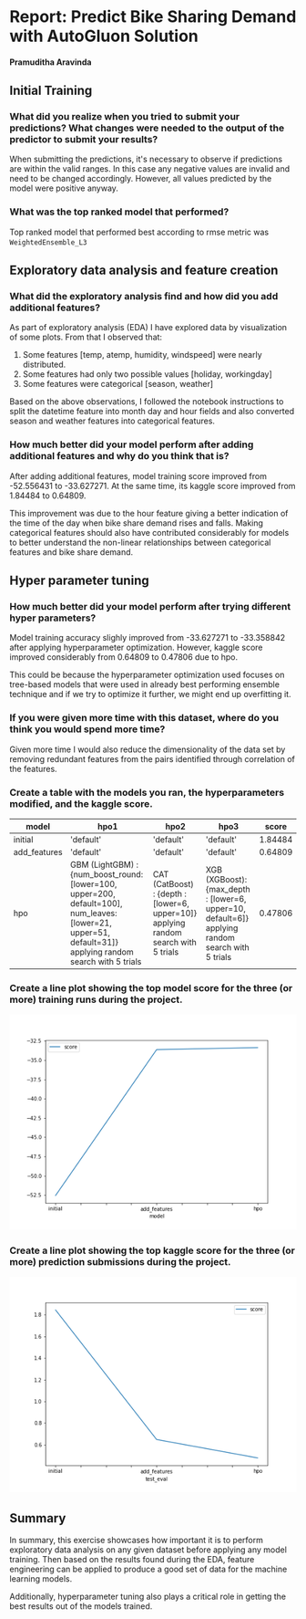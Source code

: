 # Report: Predict Bike Sharing Demand with AutoGluon Solution
#### Pramuditha Aravinda

## Initial Training
### What did you realize when you tried to submit your predictions? What changes were needed to the output of the predictor to submit your results?
When submitting the predictions, it's necessary to observe if predictions are within the valid ranges. In this case any negative values are invalid and need to be changed accordingly. However, all values predicted by the model were positive anyway.

### What was the top ranked model that performed?
Top ranked model that performed best according to rmse metric was `WeightedEnsemble_L3`

## Exploratory data analysis and feature creation
### What did the exploratory analysis find and how did you add additional features?
As part of exploratory analysis (EDA) I have explored data by visualization of some plots. From that I observed that:

1. Some features [temp, atemp, humidity, windspeed] were nearly distributed.
2. Some features had only two possible values [holiday, workingday]
3. Some features were categorical [season, weather]

Based on the above observations, I followed the notebook instructions to split the datetime feature into month day and hour fields and also converted season and weather features into categorical features.

### How much better did your model perform after adding additional features and why do you think that is?
After adding additional features, model training score improved from -52.556431 to -33.627271. At the same time, its kaggle score improved from 1.84484 to 0.64809.

This improvement was due to the hour feature giving a better indication of the time of the day when bike share demand rises and falls. Making categorical features should also have contributed considerably for models to better understand the non-linear relationships between categorical features and bike share demand.

## Hyper parameter tuning
### How much better did your model perform after trying different hyper parameters?
Model training accuracy slighly improved from -33.627271 to -33.358842 after applying hyperparameter optimization. However, kaggle score improved considerably from 0.64809 to 0.47806 due to hpo.

This could be because the hyperparameter optimization used focuses on tree-based models that were used in already best performing ensemble technique and if we try to optimize it further, we might end up overfitting it.

### If you were given more time with this dataset, where do you think you would spend more time?
Given more time I would also reduce the dimensionality of the data set by removing redundant features from the pairs identified through correlation of the features.

### Create a table with the models you ran, the hyperparameters modified, and the kaggle score.
|model|hpo1|hpo2|hpo3|score|
|--|--|--|--|--|
|initial|'default'|'default'|'default'|1.84484|
|add_features|'default'|'default'|'default'|0.64809|
|hpo|GBM (LightGBM) : {num_boost_round: [lower=100, upper=200, default=100], num_leaves:[lower=21, upper=51, default=31]} applying random search with 5 trials|CAT (CatBoost) : {depth : [lower=6, upper=10]} applying random search with 5 trials|XGB (XGBoost): {max_depth : [lower=6, upper=10, default=6]} applying random search with 5 trials|0.47806|

### Create a line plot showing the top model score for the three (or more) training runs during the project.

![model_train_score.png](model_train_score.png)

### Create a line plot showing the top kaggle score for the three (or more) prediction submissions during the project.

![model_test_score.png](model_test_score.png)

## Summary
In summary, this exercise showcases how important it is to perform exploratory data analysis on any given dataset before applying any model training. Then based on the results found during the EDA, feature engineering can be applied to produce a good set of data for the machine learning models.

Additionally, hyperparameter tuning also plays a critical role in getting the best results out of the models trained.
